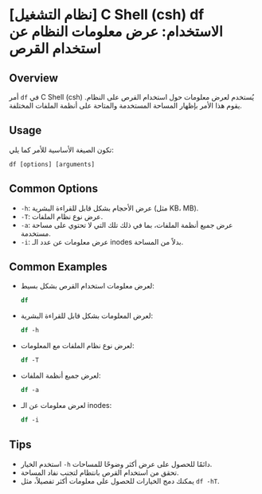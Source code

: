 # [نظام التشغيل] C Shell (csh) df الاستخدام: عرض معلومات النظام عن استخدام القرص

## Overview
أمر `df` في C Shell (csh) يُستخدم لعرض معلومات حول استخدام القرص على النظام. يقوم هذا الأمر بإظهار المساحة المستخدمة والمتاحة على أنظمة الملفات المختلفة.

## Usage
تكون الصيغة الأساسية للأمر كما يلي:
```
df [options] [arguments]
```

## Common Options
- `-h`: عرض الأحجام بشكل قابل للقراءة البشرية (مثل KB، MB).
- `-T`: عرض نوع نظام الملفات.
- `-a`: عرض جميع أنظمة الملفات، بما في ذلك تلك التي لا تحتوي على مساحة مستخدمة.
- `-i`: عرض معلومات عن عدد الـ inodes بدلاً من المساحة.

## Common Examples
- لعرض معلومات استخدام القرص بشكل بسيط:
  ```csh
  df
  ```

- لعرض المعلومات بشكل قابل للقراءة البشرية:
  ```csh
  df -h
  ```

- لعرض نوع نظام الملفات مع المعلومات:
  ```csh
  df -T
  ```

- لعرض جميع أنظمة الملفات:
  ```csh
  df -a
  ```

- لعرض معلومات عن الـ inodes:
  ```csh
  df -i
  ```

## Tips
- استخدم الخيار `-h` دائمًا للحصول على عرض أكثر وضوحًا للمساحات.
- تحقق من استخدام القرص بانتظام لتجنب نفاد المساحة.
- يمكنك دمج الخيارات للحصول على معلومات أكثر تفصيلاً، مثل `df -hT`.